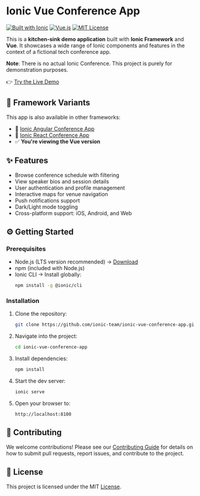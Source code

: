 # Ionic Vue Conference App

[![Built with Ionic](https://img.shields.io/badge/-Built%20with%20Ionic-3880FF?style=flat&logo=ionic&logoColor=white)](https://ionicframework.com)
[![Vue.js](https://img.shields.io/badge/-Vue.js-4FC08D?style=flat&logo=vue.js&logoColor=white)](https://vuejs.org)
[![MIT License](https://img.shields.io/badge/License-MIT-blue.svg)](LICENSE)

This is a **kitchen-sink demo application** built with **Ionic Framework** and **Vue**. It showcases a wide range of Ionic components and features in the context of a fictional tech conference app.

**Note**: There is no actual Ionic Conference. This project is purely for demonstration purposes.

👉 [Try the Live Demo](https://ionic-vue-conference-app-git-main-ionic1.vercel.app/tutorial)

## 🧱 Framework Variants

This app is also available in other frameworks:

- 🔗 [Ionic Angular Conference App](https://github.com/ionic-team/ionic-conference-app)
- 🔗 [Ionic React Conference App](https://github.com/ionic-team/ionic-react-conference-app)
- ✅ **You're viewing the Vue version**

## ✨ Features

- Browse conference schedule with filtering
- View speaker bios and session details
- User authentication and profile management
- Interactive maps for venue navigation
- Push notifications support
- Dark/Light mode toggling
- Cross-platform support: iOS, Android, and Web

## ⚙️ Getting Started

### Prerequisites

- Node.js (LTS version recommended) → [Download](https://nodejs.org/)
- npm (included with Node.js)
- Ionic CLI → Install globally:
  ```bash
  npm install -g @ionic/cli
  ```

### Installation
1. Clone the repository:
    ```bash
    git clone https://github.com/ionic-team/ionic-vue-conference-app.git
    ```
2. Navigate into the project:
    ```bash
    cd ionic-vue-conference-app
    ```
3. Install dependencies:
    ```bash
    npm install
    ```
4. Start the dev server:
    ```bash
    ionic serve
    ```
5. Open your browser to:
    ```
    http://localhost:8100
    ```

## 🤝 Contributing

We welcome contributions! Please see our [Contributing Guide](.github/CONTRIBUTING.md) for details on how to submit pull requests, report issues, and contribute to the project.

## 📄 License

This project is licensed under the MIT [License](./LICENSE).
